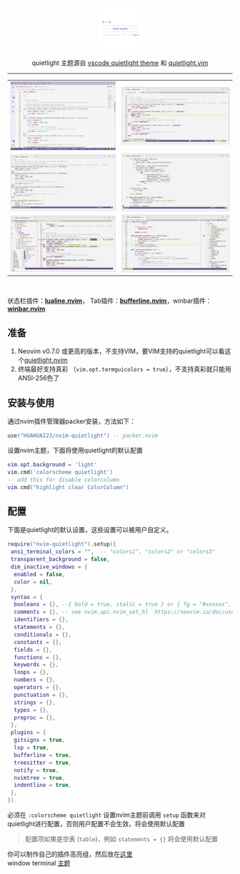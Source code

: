 <section align="center">
  <img src="./stuff/giphy.gif" width="100"/>
  <br>
  <p>quietlight 主题源自 <a href="https://github.com/microsoft/vscode/blob/main/extensions/theme-quietlight/themes/quietlight-color-theme.json">vscode quietlight theme</a> 和 <a href="https://github.com/aonemd/quietlight.vim">quietlight.vim</a>
  </p>
  <hr>
</section>

<table align="center">
  <tr>
    <td>
      <img width="767" alt="Lua" src="./stuff/1.png">
    </td>
    <td>
      <img width="767" alt="Python" src="./stuff/2.png">
    </td>
  </tr>
  <tr>
    <td>
      <img width="767" alt="nvim-tree" src="./stuff/3.png">
    </td>
    <td>
      <img width="767" alt="telescope.nvim" src="./stuff/4.png">
    </td>
  </tr>
   <tr>
    <td>
      <img width="767" alt="nvim-cmp" src="./stuff/5.png">
    </td>
    <td>
      <img width="787" alt="Transparent background" src="./stuff/6.png">
    </td>
  </tr>
</table>
<br>

状态栏插件：[**lualine.nvim**](https://github.com/nvim-lualine/lualine.nvim)， Tab插件：[**bufferline.nvim**](https://github.com/akinsho/bufferline.nvim)，winbar插件：[**winbar.nvim**](https://github.com/fgheng/winbar.nvim)

## 准备

1. Neovim v0.7.0 或更高的版本，不支持VIM，要VIM支持的quietlight可以看这个[quietlight.nvim](https://github.com/aonemd/quietlight.vim)
2. 终端最好支持真彩 （`vim.opt.termguicolors = true`），不支持真彩就只能用 ANSI-256色了

## 安装与使用

通过nvim插件管理器packer安装，方法如下：

```lua
use("HUAHUAI23/nvim-quietlight") -- packer.nvim
```

设置nvim主题，下面将使用quietlight的默认配置

```lua
vim.opt.background = 'light'
vim.cmd('colorscheme quietlight')
-- add this for disable colorcolumn
vim.cmd("highlight clear ColorColumn")
```

## 配置

下面是quietlight的默认设置，这些设置可以被用户自定义。

```lua
require("nvim-quietlight").setup({
 ansi_terminal_colors = "",  -- "colors1", "colors2" or "colors3"
 transparent_background = false,
 dim_inactive_windows = {
  enabled = false,
  color = nil,
 },
 syntax = {
  booleans = {}, --{ bold = true, italic = true } or { fg = "#xxxxxx", bg="#xxxxxx" }
  comments = {}, -- see nvim.api.nvim_set_hl  https://neovim.io/doc/user/api.html
  identifiers = {},
  statements = {},
  conditionals = {},
  constants = {},
  fields = {},
  functions = {},
  keywords = {},
  loops = {},
  numbers = {},
  operators = {},
  punctuation = {},
  strings = {},
  types = {},
  preproc = {},
 },
 plugins = {
  gitsigns = true,
  lsp = true,
  bufferline = true,
  treesitter = true,
  notify = true,
  nvimtree = true,
  indentline = true,
 },
})
```

必须在 `:colorscheme quietlight` 设置nvim主题前调用 `setup` 函数来对quietlight进行配置，否则用户配置不会生效，将会使用默认配置

> 配置项如果是空表 (`table`)，例如 `statements = {}` 将会使用默认配置

你可以制作自己的插件高亮组，然后放在[这里](https://github.com/HUAHUAI23/nvim-quietlight/tree/main/lua/nvim-quietlight/hl_group/plugins)  
window terminal [主题](./extras/terminal/theme.json)
